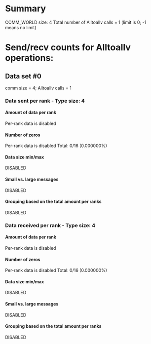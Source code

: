# Summary
COMM_WORLD size: 4
Total number of Alltoallv calls = 1 (limit is 0; -1 means no limit)
# Send/recv counts for Alltoallv operations:

## Data set #0

comm size = 4; Alltoallv calls = 1

### Data sent per rank - Type size: 4

#### Amount of data per rank
Per-rank data is disabled

#### Number of zeros
Per-rank data is disabled
Total: 0/16 (0.000000%)

#### Data size min/max
DISABLED

#### Small vs. large messages
DISABLED


#### Grouping based on the total amount per ranks

DISABLED

### Data received per rank - Type size: 4

#### Amount of data per rank
Per-rank data is disabled

#### Number of zeros
Per-rank data is disabled
Total: 0/16 (0.000000%)

#### Data size min/max
DISABLED

#### Small vs. large messages
DISABLED


#### Grouping based on the total amount per ranks

DISABLED

